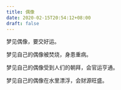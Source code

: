 ```yaml
---
title: 偶像
date: 2020-02-15T20:54:12+08:00
draft: false
---
```


梦见偶像，要交好运。


梦见自己的偶像被焚烧，身患重病。


梦见自己的偶像受到人们的朝拜，会官运亨通。


梦见自己的偶像在水里漂浮，会财源旺盛。
